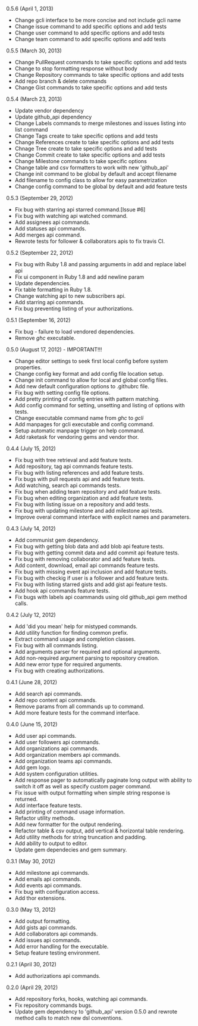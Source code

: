0.5.6 (April 1, 2013)

* Change gcli interface to be more concise and not include gcli name
* Change issue command to add specific options and add tests
* Change user command to add specific options and add tests
* Change team command to add specific options and add tests

0.5.5 (March 30, 2013)

* Change PullRequest commands to take specific options and add tests
* Change to stop formatting response without body
* Change Repository commands to take specific options and add tests
* Add repo branch & delete commands
* Change Gist commands to take specific options and add tests

0.5.4 (March 23, 2013)

* Update vendor dependency
* Update github_api dependency
* Change Labels commands to merge milestones and issues listing into list command
* Change Tags create to take specific options and add tests
* Change References create to take specific options and add tests
* Chnage Tree create to take specific options and add tests
* Change Commit create to take specific options and add tests
* Change Milestone commands to take specific options
* Change table and csv formatters to work with new 'github_api'
* Change init command to be global by default and accept filename
* Add filename to config class to allow for easy parametrization
* Change config command to be global by default and add feature tests

0.5.3 (September 29, 2012)

* Fix bug with starring api starred command.[Issue #6]
* Fix bug with watching api watched command.
* Add assignees api commands.
* Add statuses api commands.
* Add merges api command.
* Rewrote tests for follower & collaborators apis to fix travis CI.

0.5.2 (September 22, 2012)

* Fix bug with Ruby 1.8 and passing arguments in add and replace label api
* Fix ui component in Ruby 1.8 and add newline param
* Update dependencies.
* Fix table formatting in Ruby 1.8.
* Change watching api to new subscribers api.
* Add starring api commands.
* Fix bug preventing listing of your authorizations.

0.5.1 (September 16, 2012)

* Fix bug - failure to load vendored dependencies.
* Remove *ghc* executable.

0.5.0 (August 17, 2012) - IMPORTANT!!!

* Change editor settings to seek first local config before system properties.
* Change config key format and add config file location setup.
* Change init command to allow for local and global config files.
* Add new default configuration options to .githubrc file.
* Fix bug with setting config file options.
* Add pretty printing of config entries with pattern matching.
* Add config command for setting, unsetting and listing of options with tests.
* Change executable command name from *ghc* to *gcli*
* Add manpages for gcli executable and config command.
* Setup automatic manpage trigger on help command.
* Add raketask for vendoring gems and vendor thor.

0.4.4 (July 15, 2012)

* Fix bug with tree retrieval and add feature tests.
* Add repository, tag api commands feature tests.
* Fix bug with listing references and add feature tests.
* Fix bugs with pull requests api and add feature tests.
* Add watching, search api commands tests.
* Fix bug when adding team repository and add feature tests.
* Fix bug when editing organization and add feature tests.
* Fix bug with listing issue on a repository and add tests.
* Fix bug with updating milestone and add milestone api tests.
* Improve overal command interface with explicit names and parameters.

0.4.3 (July 14, 2012)

* Add communist gem dependency.
* Fix bug with getting blob data and add blob api feature tests.
* Fix bug with getting commit data and add commit api feature tests.
* Fix bug with removing collaborator and add feature tests.
* Add content, download, email api commands feature tests.
* Fix bug with missing event api inclusion and add feature tests.
* Fix bug with checkig if user is a follower and add feature tests.
* Fix bug with listing starred gists and add gist api feature tests.
* Add hook api commands feature tests.
* Fix bugs with labels api coammands using old github_api gem method calls.

0.4.2 (July 12, 2012)

* Add 'did you mean' help for mistyped commands.
* Add utility function for finding common prefix.
* Extract command usage and completion classes.
* Fix bug with all commands listing.
* Add arguments parser for required and optional arguments.
* Add non-required argument parsing to repository creation.
* Add new error type for required arguments.
* Fix bug with creating authorizations.

0.4.1 (June 28, 2012)

* Add search api commands.
* Add repo content api commands.
* Remove params from all commands up to command.
* Add more feature tests for the command interface.

0.4.0 (June 15, 2012)

* Add user api commands.
* Add user followers api commands.
* Add organizations api commands.
* Add organization members api commands.
* Add organization teams api commands.
* Add gem logo.
* Add system configuration utilities.
* Add response pager to automatically paginate long output with ability to switch
  it off as well as specify custom pager command.
* Fix issue with output formatting when simple string response is returned.
* Add interface feature tests.
* Add printing of command usage information.
* Refactor utility methods.
* Add new formatter for the output rendering.
* Refactor table & csv output, add vertical & horizontal table rendering.
* Add utility methods for string truncation and padding.
* Add ability to output to editor.
* Update gem dependecies and gem summary.

0.3.1 (May 30, 2012)

* Add milestone api commands.
* Add emails api commands.
* Add events api commands.
* Fix bug with configuration access.
* Add thor extensions.

0.3.0 (May 13, 2012)

* Add output formatting.
* Add gists api commands.
* Add collaborators api commands.
* Add issues api commands.
* Add error handling for the executable.
* Setup feature testing environment.

0.2.1 (April 30, 2012)

* Add authorizations api commands.

0.2.0 (April 29, 2012)

* Add repository forks, hooks, watching api commands.
* Fix repository commands bugs.
* Update gem dependency to 'github_api' version 0.5.0 and rewrote method calls to match new dsl conventions.
